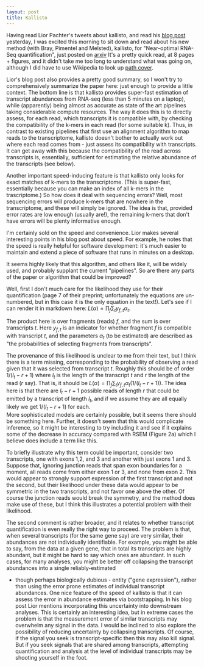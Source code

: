 ```yaml
---
layout: post
title: Kallisto
---
```


Having read Lior Pachter's tweets about kallisto, and read his 
[blog post](https://liorpachter.wordpress.com/) 
yesterday, I was excited this morning to sit down and 
read about his new method (with Bray, Pimentel and Melsted), 
kallisto, for "Near-optimal RNA-Seq quantification", just posted on 
[arxiv](http://arxiv.org/pdf/1505.02710v1.pdf)
It's a pretty quick read, at 8 pages + figures, and it didn't take me too long
to understand what was going on, although I did have to use Wikipedia
to look up [path cover](http://en.wikipedia.org/wiki/Path_cover).

Lior's blog post also provides a pretty good summary, so I won't try to
comprehensively 
summarize the paper here: just enough to provide a little context. The bottom
line is that kallisto provides super-fast estimation of transcript abundances
from RNA-seq (less than 5 minutes on a laptop), while (apparently) being almost as accurate as state of the 
art pipelines taking considerable compute resources.
The way it does this is to directly assess, for each read, which
transcripts it is compatible with, by checking the compatibility of
the k-mers in each read (for some suitable k). 
Thus, in contrast
to existing pipelines that first use an alignment algorithm to map
reads to the transcriptome,
kallisto doesn't bother to actually work out
where each read comes from - just assess its compatibility with transcripts. 
It can
get away with this because the compatibility of the read across transcripts
is, essentially, sufficient for estimating the 
relative abundance of the transcripts (see below). 

Another important speed-inducing 
feature is that kallisto only looks for exact matches of k-mers to
the transcriptome. (This is super-fast, essentially 
because you can make an index of all k-mers in the trascriptome.)
So how does it deal with sequencing errors?
Well, most sequencing errors will produce k-mers that are
nowhere in the transcriptome, and these will simply be ignored. The idea is that, provided error rates are low enough (usually are!), 
the remaining k-mers that
don't have errors will be plenty informative enough. 

I'm certainly sold on the speed and convenience. 
Lior makes several interesting points in his blog post about speed.
For example, he notes that the speed is really helpful for software
development: it's much easier to maintain and extend a piece of
software that runs in minutes on a desktop.  

It seems highly likely that this algorithm, and others like it,
will be widely used, and probably supplant the current "pipelines".
So are there any parts of the paper or algorithm that could be improved?

Well, first I don't much care for the likelihood they use for
their quantification (page 7 of their preprint; unfortunately the equations
are un-numbered, but in this case it is the only equation in the text!). 
Let's see if I can render it in markdown here:
$L(\alpha) = \prod_f \sum_t y_{f,t} \alpha_t$.

The product here is over fragments (reads) $f$, and the sum is over
transcripts $t$. Here $y_{f,t}$ is an indicator for whether fragment $f$
is compatible with transcript $t$, and the parameters $\alpha_t$ 
(to be estimated) are described as
"the probabilities of selecting fragments from transcripts".

The provenance of this likelihood is unclear to me from their text, but
I think there is a term missing,
 corresponding to the probability of observing a read given
that it was selected from transcript $t$. Roughly this should be of order 
$1/(l_t-r+1)$ where $l_t$ is the length of the transcript $t$ and $r$ the
 length of the read ($r$ say). 
That is, it should be
$L(\alpha) = \prod_f \sum_t y_{f,t} \alpha_t (1/(l_t-r+1))$.
The idea here is that there are $l_t-r+1$
possible reads of length $r$ that could be emitted by a transcript 
of length $l_t$, and if we assume they are all equally likely we get $1/(l_t-r+1)$ for each.  
More sophisticated models are certainly possible, but it seems there
should be something here.  Further, it doesn't seem that this would complicate
inference, so it might be interesting to try including it and
see if it explains some of the decrease in accuracy compared with RSEM (Figure 2a) which
I believe does include a term like this.
 
To briefly illustrate why this term could be important, consider two
transcripts, one with exons 1,2, and 3 and another with just exons 1 and 3.
Suppose that, ignoring junction reads that span exon boundaries for a moment,
all reads come from either exon 1 or 3, and none from exon 2. 
This would appear to strongly support expression of the first transcript
and not the second, but their likelihood under these data would
appear to be symmetric in the two transcripts, and not favor
one above the other. Of course the junction reads
would break the symmetry, and the method does make use of these, but
I think this illustrates a potential problem with their likelihood.
 
The second comment is rather broader, and it relates to whether 
transcript quantification is even really the right way to proceed. 
The problem is that, when several transcripts (for the same gene say) are very similar, their abundances are not individually identifiable. 
For example, you might be able to say, from the data at a given gene, 
that in total its transcripts are highly abundant, 
but it might be hard to say which ones are abundant. 
In such cases, for many analyses, you might be better off collapsing
the transcript abundances into a single reliably-estimated 
- though perhaps biologically dubious - entity ("gene expression"), 
rather than using the error prone estimates of individual transcript
abundances. One nice feature of the speed of kallisto is that 
it can assess the error in abundance estimates via bootstrapping. In his
blog post Lior 
mentions incorporating this uncertainty into downstream analyses. 
This is certainly an interesting idea, but in extreme cases the
problem is that the measurement error of similar transcripts
may overwhelm any signal in the data. I would be inclined to
also explore the possibility of reducing uncertainty 
by collapsing transcripts. Of course, if the signal you seek is transcript-specific then this may also kill signal. But if you seek signals that are shared among transcripts, attempting quantification and analysis at the level of individual transcripts may be shooting yourself in the foot. 
